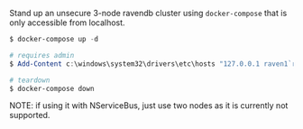 Stand up an unsecure 3-node ravendb cluster using `docker-compose` that is only accessible from localhost.


```powershell
$ docker-compose up -d

# requires admin
$ Add-Content c:\windows\system32\drivers\etc\hosts "127.0.0.1 raven1`r`n127.0.0.1 raven2`r`n127.0.0.1 raven3`r`n"

# teardown
$ docker-compose down
```

NOTE: if using it with NServiceBus, just use two nodes as it is currently not supported.